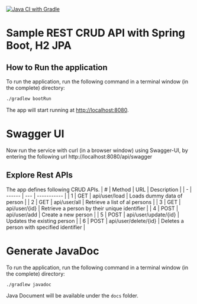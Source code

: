 [![Java CI with Gradle](https://github.com/jenish-jadav/springboot-rest-crud-api/actions/workflows/gradle.yml/badge.svg)](https://github.com/jenish-jadav/springboot-rest-crud-api/actions/workflows/gradle.yml)

# Sample REST CRUD API with Spring Boot, H2 JPA

## How to Run the application

To run the application, run the following command in a terminal window (in the complete) directory:

```bash
./gradlew bootRun
```
The app will start running at <http://localhost:8080>.

# Swagger UI
Now run the service with curl (in a browser window) using Swagger-UI, by entering the following url
http://localhost:8080/api/swagger

## Explore Rest APIs

The app defines following CRUD APIs.
| # | Method | URL | Description |
| - | ------ | --- | ----------- |
| 1 | GET | api/user/load | Loads dummy data of person |
| 2 | GET | api/user/all | Retrieve a list of al persons |
| 3 | GET | api/user/{id} | Retrieve a person by their unique identifier |
| 4 | POST | api/user/add | Create a new person |
| 5 | POST | api/user/update/{id} | Updates the existing person |
| 6 | POST | api/user/delete/{id} | Deletes a person with specified identifier |

# Generate JavaDoc
To run the application, run the following command in a terminal window (in the complete) directory:

```bash
./gradlew javadoc
```
Java Document will be available under the `docs` folder.
